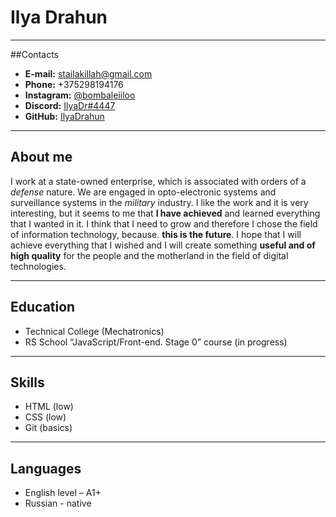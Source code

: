 # Ilya Drahun
---
##Contacts
* **E-mail:** [stailakillah@gmail.com](https://mail.google.com/mail/u/0/?pli=1#inbox?compose=CllgCKBzzrSZmczQHPQVvpTnJsJvmVDCkqjKWVSQJvJthRZnZDvtqPFMghJXzptVvSNnZwDGdNV)
* **Phone:** +375298194176
* **Instagram:** [@bombaleiiloo](https://instagram.com/bombaleiiloo)
* **Discord:** [IlyaDr#4447](https://discordapp.com/users/341288700761735169)
* **GitHub:** [IlyaDrahun](https://github.com/IlyaDrahun)
---
## About me

I work at a state-owned enterprise, which is associated with orders of a _defense_ nature. We are engaged in opto-electronic systems and surveillance systems in the *military* industry. I like the work and it is very interesting, but it seems to me that **I have achieved** and learned everything that I wanted in it. I think that I need to grow and therefore I chose the field of information technology, because. **this is the future**. I hope that I will achieve everything that I wished and I will create something **useful and of high quality** for the people and the motherland in the field of digital technologies.

---
## Education
 * Technical College (Mechatronics)
 * RS School “JavaScript/Front-end. Stage 0” course (in progress)
 ---
## Skills
* HTML (low)
* CSS (low)
* Git (basics)
---
## Languages
* English level – A1+
* Russian - native